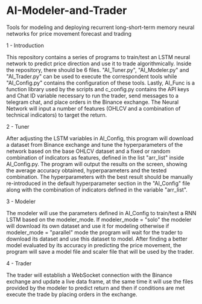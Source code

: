 # AI-Modeler-and-Trader
Tools for modeling and deploying recurrent long-short-term memory neural networks for price movement forecast and trading

1 - Introduction

This repository contains a series of programs to train/test an LSTM neural network to predict price direction and use it to trade algorithmically. Inside the repository, there should be 6 files. "AI_Tuner.py", "AI_Modeler.py" and "AI_Trader.py" can be used to execute the correspondent tools while "AI_Config.py" contains the configuration of these tools. Lastly, AI_Func is a function library used by the scripts and c_config.py contains the API keys and Chat ID variable necessary to run the trader, send messages to a telegram chat, and place orders in the Binance exchange. 
The Neural Network will input a number of features (OHLCV and a combination of technical indicators) to target the return.

2 - Tuner

After adjusting the LSTM variables in AI_Config, this program will download a dataset from Binance exchange and tune the hyperparameters of the network based on the base OHLCV dataset and a fixed or random combination of indicators as features, defined in the list "arr_list" inside AI_Config.py.
The program will output the results on the screen, showing the average accuracy obtained, hyperparameters and the tested combination. The hyperparameters with the best result should be manually re-introduced in the default hyperparameter section in the "AI_Config" file along with the combination of indicators defined in the variable "arr_list". 

3 - Modeler

The modeler will use the parameters defined in AI_Config to train/test a RNN LSTM based on the modeler_mode. If modeler_mode = "solo" the modeler will download its own dataset and use it for modeling otherwise if modeler_mode = "parallel" mode the program will wait for the trader to download its dataset and use this dataset to model. After finding a better model evaluated by its accuracy in predicting the price movement, the program will save a model file and scaler file that will be used by the trader.

4 - Trader

The trader will establish a WebSocket connection with the Binance exchange and update a live data frame, at the same time it will use the files provided by the modeler to predict return and then if conditions are met execute the trade by placing orders in the exchange.
